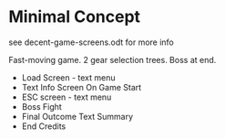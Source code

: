 # Minimal Concept

see decent-game-screens.odt for more info

Fast-moving game. 2 gear selection trees. Boss at end.

* Load Screen - text menu	
* Text Info Screen On Game Start
* ESC screen - text menu
* Boss Fight
* Final Outcome Text Summary 
* End Credits

